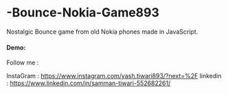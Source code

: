 # -Bounce-Nokia-Game893
 
Nostalgic Bounce game from old Nokia phones made in JavaScript.

#### Demo:
 

Follow me :

InstaGram :  https://www.instagram.com/yash.tiwari893/?next=%2F
linkedin :  https://www.linkedin.com/in/samman-tiwari-552682261/


